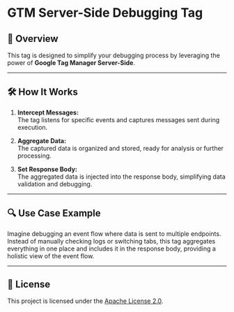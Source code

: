 # GTM Server-Side Debugging Tag  

## 🚀 Overview  

This tag is designed to simplify your debugging process by leveraging the power of **Google Tag Manager Server-Side**.  

---

## 🛠️ How It Works  

1. **Intercept Messages:**  
   The tag listens for specific events and captures messages sent during execution.  

2. **Aggregate Data:**  
   The captured data is organized and stored, ready for analysis or further processing.  

3. **Set Response Body:**  
   The aggregated data is injected into the response body, simplifying data validation and debugging.  

---

## 🔍 Use Case Example  

Imagine debugging an event flow where data is sent to multiple endpoints. 
Instead of manually checking logs or switching tabs, this tag aggregates everything in one place and includes it in the response body, providing a holistic view of the event flow.

---

## 📄 License  

This project is licensed under the [Apache License 2.0](LICENSE).  